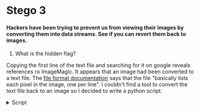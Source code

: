 #  Stego 3

#### Hackers have been trying to prevent us from viewing their images by converting them into data streams. See if you can revert them back to images.

1. What is the hidden flag?

Copying the first line of the text file and searching for it on google reveals references ro ImageMagic. It appears that an image had been converted to a text file. The [file format documentation](http://www.imagemagick.org/Usage/files/#txt) says that the file "basically lists each pixel in the image, one per line". I couldn't find a tool to convert the text file back to an image so I decided to write a python script.


<details>
<summary>Script</summary>
```
import imageio
import numpy as np
from PIL import Image

def get_rgb(hex_color):
    h = hex_color.lstrip('#')
    return list(int(h[i:i+2], 16) for i in (0, 2, 4))

colors = {}
# Create a 445x300x3 array of 8 bit unsigned integers
data = np.zeros( (445,300,3), dtype=np.uint8 )

with open('Stego 3.txt') as f:
    for line in f:
        line_split = line.split(' ')
        color = line_split[3]
        x = int(line_split[0].split(',')[0])
        y = int(line_split[0].split(',')[-1].rstrip(':'))
        if color not in colors:
        colors[color] = get_rgb(color)
        data[x,y] = colors[color]
# flip image horizontally and rotate it 90° ccw
data = np.rot90(np.flip(data, axis=1))
Image.fromarray(data).show()
imageio.imwrite('Stego 3.png', data)
```
</details>


<details>
<summary>Flag</summary>
<img src="Stego 3 flag.png">
</details>
